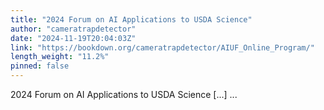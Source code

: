 ```yaml
---
title: "2024 Forum on AI Applications to USDA Science"
author: "cameratrapdetector"
date: "2024-11-19T20:04:03Z"
link: "https://bookdown.org/cameratrapdetector/AIUF_Online_Program/"
length_weight: "11.2%"
pinned: false
---
```


2024 Forum on AI Applications to USDA Science [...]  ...
